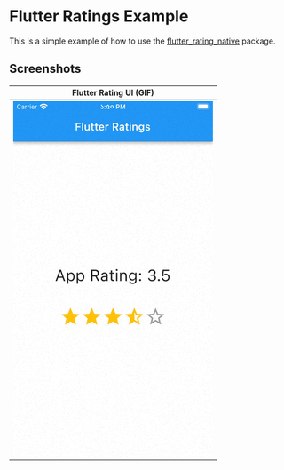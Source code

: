 # Flutter Ratings Example

This is a simple example of how to use the [flutter_rating_native](https://pub.dev/packages/flutter_rating_native) package.

## Screenshots


| Flutter Rating UI (GIF) |
| :---: |
| <img src="https://github.com/alamin-karno/flutter_rating_native/blob/main/example/screenshots/flutter_rattings.gif?raw=true"> |




